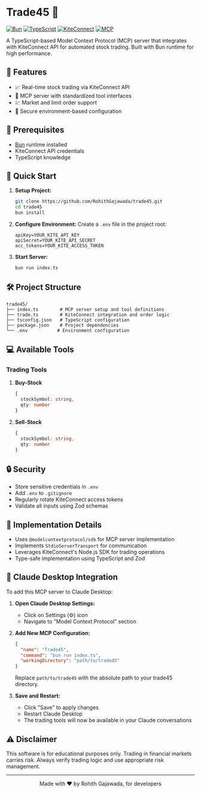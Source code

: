 # Trade45 🚀

[![Bun](https://img.shields.io/badge/Bun-Runtime-black)](https://bun.sh)
[![TypeScript](https://img.shields.io/badge/TypeScript-5-blue)](https://www.typescriptlang.org/)
[![KiteConnect](https://img.shields.io/badge/KiteConnect-v5.0.1-orange)](https://kite.trade)
[![MCP](https://img.shields.io/badge/MCP-v1.10.2-purple)](https://modelcontextprotocol.ai)

A TypeScript-based Model Context Protocol (MCP) server that integrates with KiteConnect API for automated stock trading. Built with Bun runtime for high performance.

## 🌟 Features

- 📈 Real-time stock trading via KiteConnect API
- 🤖 MCP server with standardized tool interfaces
- 💹 Market and limit order support
- 🔐 Secure environment-based configuration

## 🔧 Prerequisites

- [Bun](https://bun.sh) runtime installed
- KiteConnect API credentials
- TypeScript knowledge

## 🚀 Quick Start

1. **Setup Project:**
   ```bash
   git clone https://github.com/RohithGajawada/trade45.git
   cd trade45
   bun install
   ```

2. **Configure Environment:**
   Create a `.env` file in the project root:
   ```env
   apiKey=YOUR_KITE_API_KEY
   apiSecret=YOUR_KITE_API_SECRET
   acc_tokens=YOUR_KITE_ACCESS_TOKEN
   ```

3. **Start Server:**
   ```bash
   bun run index.ts
   ```

## 🛠️ Project Structure

```
trade45/
├── index.ts        # MCP server setup and tool definitions
├── trade.ts        # KiteConnect integration and order logic
├── tsconfig.json   # TypeScript configuration
├── package.json    # Project dependencies
└── .env           # Environment configuration
```

## 💻 Available Tools

### Trading Tools

1. **Buy-Stock**
   ```typescript
   {
     stockSymbol: string,
     qty: number
   }
   ```

2. **Sell-Stock**
   ```typescript
   {
     stockSymbol: string,
     qty: number
   }
   ```


## 🔒 Security

- Store sensitive credentials in `.env`
- Add `.env` to `.gitignore`
- Regularly rotate KiteConnect access tokens
- Validate all inputs using Zod schemas

## 🔄 Implementation Details

- Uses `@modelcontextprotocol/sdk` for MCP server implementation
- Implements `StdioServerTransport` for communication
- Leverages KiteConnect's Node.js SDK for trading operations
- Type-safe implementation using TypeScript and Zod

## 🔌 Claude Desktop Integration

To add this MCP server to Claude Desktop:

1. **Open Claude Desktop Settings:**
   - Click on Settings (⚙️) icon
   - Navigate to "Model Context Protocol" section

2. **Add New MCP Configuration:**
   ```json
   {
     "name": "Trade45",
     "command": "bun run index.ts",
     "workingDirectory": "path/to/trade45"
   }
   ```
   Replace `path/to/trade45` with the absolute path to your trade45 directory.

3. **Save and Restart:**
   - Click "Save" to apply changes
   - Restart Claude Desktop
   - The trading tools will now be available in your Claude conversations

## ⚠️ Disclaimer

This software is for educational purposes only. Trading in financial markets carries risk. Always verify trading logic and use appropriate risk management.

---

<div align="center">
Made with ❤️ by Rohith Gajawada, for developers
</div>
